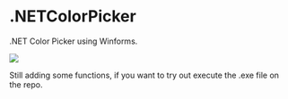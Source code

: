 # .NETColorPicker
.NET Color Picker using Winforms.

![](https://github.com/osfresia/.NETColorPicker/blob/master/preview.gif)


Still adding some functions, if you want to try out execute the .exe file on the repo.

